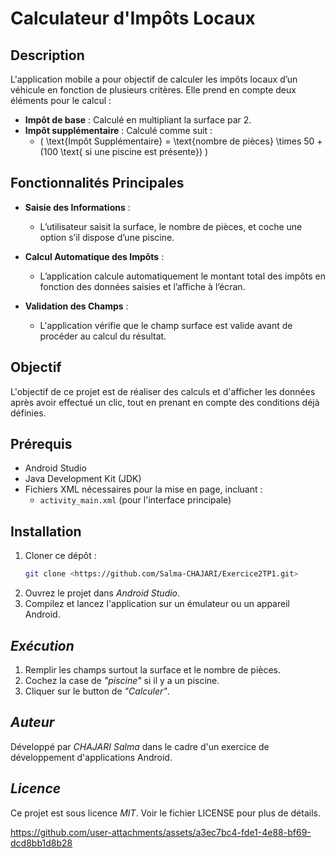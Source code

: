 # Calculateur d'Impôts Locaux

## Description

L'application mobile a pour objectif de calculer les impôts locaux d’un véhicule en fonction de plusieurs critères. Elle prend en compte deux éléments pour le calcul :

- **Impôt de base** : Calculé en multipliant la surface par 2.
- **Impôt supplémentaire** : Calculé comme suit :
  - \( \text{Impôt Supplémentaire} = \text{nombre de pièces} \times 50 + (100 \text{ si une piscine est présente}) \)

## Fonctionnalités Principales

- **Saisie des Informations** : 
  - L’utilisateur saisit la surface, le nombre de pièces, et coche une option s’il dispose d’une piscine.
  
- **Calcul Automatique des Impôts** : 
  - L’application calcule automatiquement le montant total des impôts en fonction des données saisies et l’affiche à l’écran.

- **Validation des Champs** : 
  - L'application vérifie que le champ surface est valide avant de procéder au calcul du résultat.

## Objectif

L'objectif de ce projet est de réaliser des calculs et d'afficher les données après avoir effectué un clic, tout en prenant en compte des conditions déjà définies.

## Prérequis

- Android Studio
- Java Development Kit (JDK)
- Fichiers XML nécessaires pour la mise en page, incluant :
  - `activity_main.xml` (pour l'interface principale)

## Installation

1. Cloner ce dépôt :
   ```bash
   git clone <https://github.com/Salma-CHAJARI/Exercice2TP1.git>
2. Ouvrez le projet dans *Android Studio*.
3. Compilez et lancez l'application sur un émulateur ou un appareil Android.
## *Exécution*
1. Remplir les champs surtout la surface et le nombre de pièces.
2. Cochez la case de *"piscine"* si il y a un piscine.
3. Cliquer sur le button de *"Calculer"*.
   
## *Auteur*

Développé par *CHAJARI Salma* dans le cadre d'un exercice de développement d'applications Android.
## *Licence*

Ce projet est sous licence *MIT*. Voir le fichier LICENSE pour plus de détails.


https://github.com/user-attachments/assets/a3ec7bc4-fde1-4e88-bf69-dcd8bb1d8b28

